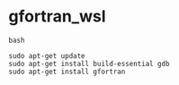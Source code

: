 # gfortran_wsl

```
bash

sudo apt-get update
sudo apt-get install build-essential gdb
sudo apt-get install gfortran

```

